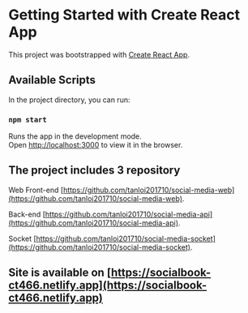 # Getting Started with Create React App

This project was bootstrapped with [Create React App](https://github.com/facebook/create-react-app).

## Available Scripts

In the project directory, you can run:

### `npm start`

Runs the app in the development mode.\
Open [http://localhost:3000](http://localhost:3000) to view it in the browser.

## The project includes 3 repository
Web Front-end [https://github.com/tanloi201710/social-media-web](https://github.com/tanloi201710/social-media-web).

Back-end [https://github.com/tanloi201710/social-media-api](https://github.com/tanloi201710/social-media-api).

Socket [https://github.com/tanloi201710/social-media-socket](https://github.com/tanloi201710/social-media-socket).

## Site is available on [https://socialbook-ct466.netlify.app](https://socialbook-ct466.netlify.app)
